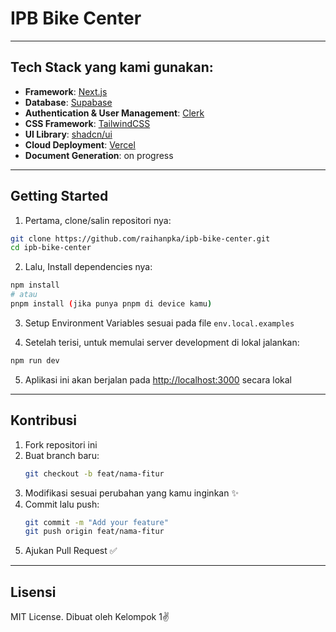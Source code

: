 # IPB Bike Center

---

## Tech Stack yang kami gunakan:

- **Framework**: [Next.js](https://nextjs.org/)
- **Database**: [Supabase](https://supabase.com)
- **Authentication & User Management**: [Clerk](https://clerk.com)
- **CSS Framework**: [TailwindCSS](https://tailwindcss.com/)
- **UI Library**: [shadcn/ui](https://ui.shadcn.com/)
- **Cloud Deployment**: [Vercel](https://vercel.com/)
- **Document Generation**: on progress

---

## Getting Started

1. Pertama, clone/salin repositori nya:

```bash
git clone https://github.com/raihanpka/ipb-bike-center.git
cd ipb-bike-center
```

2. Lalu, Install dependencies nya:

```bash
npm install 
# atau
pnpm install (jika punya pnpm di device kamu)
```

3. Setup Environment Variables sesuai pada file `env.local.examples`

4. Setelah terisi, untuk memulai server development di lokal jalankan:

```bash
npm run dev
```

5. Aplikasi ini akan berjalan pada [http://localhost:3000](http://localhost:3000) secara lokal

---

## Kontribusi

1. Fork repositori ini
2. Buat branch baru:
   ```bash
   git checkout -b feat/nama-fitur
   ```
3. Modifikasi sesuai perubahan yang kamu inginkan ✨
4. Commit lalu push:
   ```bash
   git commit -m "Add your feature"
   git push origin feat/nama-fitur
   ```
5. Ajukan Pull Request ✅

---

## Lisensi

MIT License. Dibuat oleh Kelompok 1✌️
